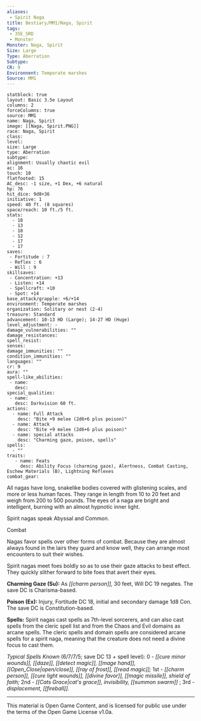 ```yaml
---
aliases:
 - Spirit Naga
title: Bestiary/MM1/Naga, Spirit
tags: 
 - 35E_SRD
 - Monster
Monster: Naga, Spirit
Size: Large
Type: Aberration
Subtype: 
CR: 9
Environnent: Temperate marshes
Source: MM1
---
```


```statblock
statblock: true
layout: Basic 3.5e Layout
columns: 2
forceColumns: true
source: MM1 
name: Naga, Spirit
image: [[Naga, Spirit.PNG]]
race: Naga, Spirit
class: 
level: 
size: Large
type: Aberration
subtype: 
alignment: Usually chaotic evil
ac: 16
touch: 10
flatfooted: 15
AC_desc: -1 size, +1 Dex, +6 natural
hp: 76
hit_dice: 9d8+36
initiative: 1
speed: 40 ft. (8 squares)
space/reach: 10 ft./5 ft.
stats:
  - 18
  - 13
  - 18
  - 12
  - 17
  - 17
saves:
 - Fortitude : 7
 - Reflex : 6
 - Will : 9
skillsaves:
 - Concentration: +13
 - Listen: +14
 - Spellcraft: +10
 - Spot: +14
base_attack/grapple: +6/+14
environment: Temperate marshes
organization: Solitary or nest (2-4)
treasure: Standard
advancement: 10-13 HD (Large); 14-27 HD (Huge)
level_adjustment: -
damage_vulnerabilities: ""
damage_resistances: 
spell_resist: 
senses: 
damage_immunities: ""
condition_immunities: ""
languages: ""
cr: 9
aura: ""
spell-like_abilities:
 - name: 
   desc: 
special_qualities:
 - name:
   desc: Darkvision 60 ft.
actions:
  - name: Full Attack
    desc: "Bite +9 melee (2d6+6 plus poison)"
  - name: Attack
    desc: "Bite +9 melee (2d6+6 plus poison)"
  - name: special attacks
    desc: "Charming gaze, poison, spells"
spells:
  - ""
traits:
   - name: Feats
     desc: Ability Focus (charming gaze), Alertness, Combat Casting, Eschew Materials (B), Lightning Reflexes
combat_gear:  
```


All nagas have long, snakelike bodies covered with glistening scales, and more or less human faces. They range in length from 10 to 20 feet and weigh from 200 to 500 pounds. The eyes of a naga are bright and intelligent, burning with an almost hypnotic inner light.

Spirit nagas speak Abyssal and Common.

Combat

Nagas favor spells over other forms of combat. Because they are almost always found in the lairs they guard and know well, they can arrange most encounters to suit their wishes.

Spirit nagas meet foes boldly so as to use their gaze attacks to best effect. They quickly slither forward to bite foes that avert their eyes.


**Charming Gaze (Su):** As *[[charm person]],* 30 feet, Will DC 19 negates. The save DC is Charisma-based.


**Poison (Ex):** Injury, Fortitude DC 18, initial and secondary damage 1d8 Con. The save DC is Constitution-based.


**Spells:** Spirit nagas cast spells as 7th-level sorcerers, and can also cast spells from the cleric spell list and from the Chaos and Evil domains as arcane spells. The cleric spells and domain spells are considered arcane spells for a spirit naga, meaning that the creature does not need a divine focus to cast them.


*Typical Spells Known* (6/7/7/5; save DC 13 + spell level): 0 - *[[cure minor wounds]], [[daze]], [[detect magic]], [[mage hand]], [[Open_Close|open/close]], [[ray of frost]], [[read magic]];* 1st - *[[charm person]], [[cure light wounds]], [[divine favor]], [[magic missile]], shield of faith;* 2nd - *[[Cats Grace|cat's grace]], invisibility, [[summon swarm]]* ; 3rd - *displacement, [[fireball]].*

---

This material is Open Game Content, and is licensed for public use under the terms of the Open Game License v1.0a.
